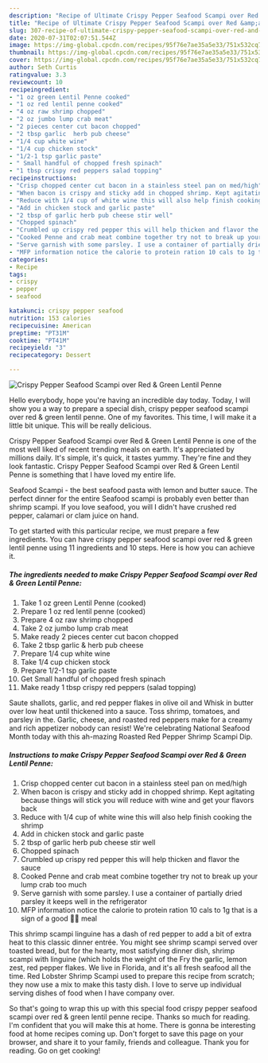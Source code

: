 ```yaml
---
description: "Recipe of Ultimate Crispy Pepper Seafood Scampi over Red &amp;amp; Green Lentil Penne"
title: "Recipe of Ultimate Crispy Pepper Seafood Scampi over Red &amp;amp; Green Lentil Penne"
slug: 307-recipe-of-ultimate-crispy-pepper-seafood-scampi-over-red-and-amp-green-lentil-penne
date: 2020-07-31T02:07:51.544Z
image: https://img-global.cpcdn.com/recipes/95f76e7ae35a5e33/751x532cq70/crispy-pepper-seafood-scampi-over-red-green-lentil-penne-recipe-main-photo.jpg
thumbnail: https://img-global.cpcdn.com/recipes/95f76e7ae35a5e33/751x532cq70/crispy-pepper-seafood-scampi-over-red-green-lentil-penne-recipe-main-photo.jpg
cover: https://img-global.cpcdn.com/recipes/95f76e7ae35a5e33/751x532cq70/crispy-pepper-seafood-scampi-over-red-green-lentil-penne-recipe-main-photo.jpg
author: Seth Curtis
ratingvalue: 3.3
reviewcount: 10
recipeingredient:
- "1 oz green Lentil Penne cooked"
- "1 oz red lentil penne cooked"
- "4 oz raw shrimp chopped"
- "2 oz jumbo lump crab meat"
- "2 pieces center cut bacon chopped"
- "2 tbsp garlic  herb pub cheese"
- "1/4 cup white wine"
- "1/4 cup chicken stock"
- "1/2-1 tsp garlic paste"
- " Small handful of chopped fresh spinach"
- "1 tbsp crispy red peppers salad topping"
recipeinstructions:
- "Crisp chopped center cut bacon in a stainless steel pan on med/high"
- "When bacon is crispy and sticky add in chopped shrimp. Kept agitating because things will stick you will reduce with wine and get your flavors back"
- "Reduce with 1/4 cup of white wine this will also help finish cooking the shrimp"
- "Add in chicken stock and garlic paste"
- "2 tbsp of garlic herb pub cheese stir well"
- "Chopped spinach"
- "Crumbled up crispy red pepper this will help thicken and flavor the sauce"
- "Cooked Penne and crab meat combine together try not to break up your lump crab too much"
- "Serve garnish with some parsley. I use a container of partially dried parsley it keeps well in the refrigerator"
- "MFP information notice the calorie to protein ration 10 cals to 1g that is a sign of a good 💪🏻 meal"
categories:
- Recipe
tags:
- crispy
- pepper
- seafood

katakunci: crispy pepper seafood 
nutrition: 153 calories
recipecuisine: American
preptime: "PT31M"
cooktime: "PT41M"
recipeyield: "3"
recipecategory: Dessert

---
```



![Crispy Pepper Seafood Scampi over Red &amp; Green Lentil Penne](https://img-global.cpcdn.com/recipes/95f76e7ae35a5e33/751x532cq70/crispy-pepper-seafood-scampi-over-red-green-lentil-penne-recipe-main-photo.jpg)

Hello everybody, hope you're having an incredible day today. Today, I will show you a way to prepare a special dish, crispy pepper seafood scampi over red &amp; green lentil penne. One of my favorites. This time, I will make it a little bit unique. This will be really delicious.

Crispy Pepper Seafood Scampi over Red &amp; Green Lentil Penne is one of the most well liked of recent trending meals on earth. It's appreciated by millions daily. It's simple, it's quick, it tastes yummy. They're fine and they look fantastic. Crispy Pepper Seafood Scampi over Red &amp; Green Lentil Penne is something that I have loved my entire life.

Seafood Scampi - the best seafood pasta with lemon and butter sauce. The perfect dinner for the entire Seafood scampi is probably even better than shrimp scampi. If you love seafood, you will I didn&#39;t have crushed red pepper, calamari or clam juice on hand.


To get started with this particular recipe, we must prepare a few ingredients. You can have crispy pepper seafood scampi over red &amp; green lentil penne using 11 ingredients and 10 steps. Here is how you can achieve it.

<!--inarticleads1-->

##### The ingredients needed to make Crispy Pepper Seafood Scampi over Red &amp; Green Lentil Penne:

1. Take 1 oz green Lentil Penne (cooked)
1. Prepare 1 oz red lentil penne (cooked)
1. Prepare 4 oz raw shrimp chopped
1. Take 2 oz jumbo lump crab meat
1. Make ready 2 pieces center cut bacon chopped
1. Take 2 tbsp garlic &amp; herb pub cheese
1. Prepare 1/4 cup white wine
1. Take 1/4 cup chicken stock
1. Prepare 1/2-1 tsp garlic paste
1. Get  Small handful of chopped fresh spinach
1. Make ready 1 tbsp crispy red peppers (salad topping)


Saute shallots, garlic, and red pepper flakes in olive oil and Whisk in butter over low heat until thickened into a sauce. Toss shrimp, tomatoes, and parsley in the. Garlic, cheese, and roasted red peppers make for a creamy and rich appetizer nobody can resist! We&#39;re celebrating National Seafood Month today with this ah-mazing Roasted Red Pepper Shrimp Scampi Dip. 

<!--inarticleads2-->

##### Instructions to make Crispy Pepper Seafood Scampi over Red &amp; Green Lentil Penne:

1. Crisp chopped center cut bacon in a stainless steel pan on med/high
1. When bacon is crispy and sticky add in chopped shrimp. Kept agitating because things will stick you will reduce with wine and get your flavors back
1. Reduce with 1/4 cup of white wine this will also help finish cooking the shrimp
1. Add in chicken stock and garlic paste
1. 2 tbsp of garlic herb pub cheese stir well
1. Chopped spinach
1. Crumbled up crispy red pepper this will help thicken and flavor the sauce
1. Cooked Penne and crab meat combine together try not to break up your lump crab too much
1. Serve garnish with some parsley. I use a container of partially dried parsley it keeps well in the refrigerator
1. MFP information notice the calorie to protein ration 10 cals to 1g that is a sign of a good 💪🏻 meal


This shrimp scampi linguine has a dash of red pepper to add a bit of extra heat to this classic dinner entrée. You might see shrimp scampi served over toasted bread, but for the hearty, most satisfying dinner dish, shrimp scampi with linguine (which holds the weight of the Fry the garlic, lemon zest, red pepper flakes. We live in Florida, and it&#39;s all fresh seafood all the time. Red Lobster Shrimp Scampi used to prepare this recipe from scratch; they now use a mix to make this tasty dish. I love to serve up individual serving dishes of food when I have company over. 

So that's going to wrap this up with this special food crispy pepper seafood scampi over red &amp; green lentil penne recipe. Thanks so much for reading. I'm confident that you will make this at home. There is gonna be interesting food at home recipes coming up. Don't forget to save this page on your browser, and share it to your family, friends and colleague. Thank you for reading. Go on get cooking!
